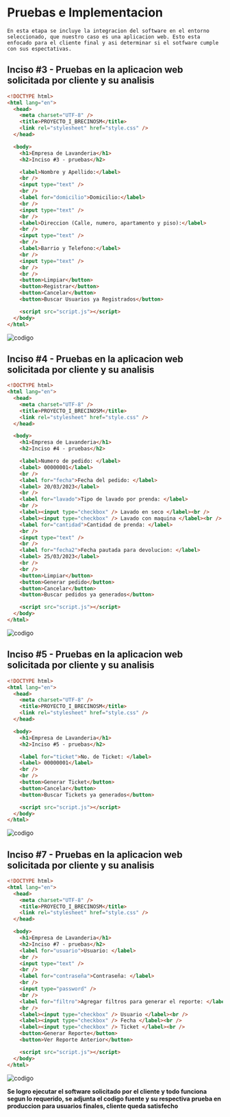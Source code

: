 # Pruebas e Implementacion

```
En esta etapa se incluye la integracion del software en el entorno seleccionado, que nuestro caso es una aplicacion web. Esto esta enfocado para el cliente final y asi determinar si el sotfware cumple con sus espectativas.
```

## Inciso #3 - Pruebas en la aplicacion web solicitada por cliente y su analisis

```html
<!DOCTYPE html>
<html lang="en">
  <head>
    <meta charset="UTF-8" />
    <title>PROYECTO_I_BRECINOSM</title>
    <link rel="stylesheet" href="style.css" />
  </head>

  <body>
    <h1>Empresa de Lavanderia</h1>
    <h2>Inciso #3 - pruebas</h2>

    <label>Nombre y Apellido:</label>
    <br />
    <input type="text" />
    <br />
    <label for="domicilio">Domicilio:</label>
    <br />
    <input type="text" />
    <br />
    <label>Direccion (Calle, numero, apartamento y piso):</label>
    <br />
    <input type="text" />
    <br />
    <label>Barrio y Telefono:</label>
    <br />
    <input type="text" />
    <br />
    <br />
    <button>Limpiar</button>
    <button>Registrar</button>
    <button>Cancelar</button>
    <button>Buscar Usuarios ya Registrados</button>

    <script src="script.js"></script>
  </body>
</html>
```

![codigo](inciso3.png)

## Inciso #4 - Pruebas en la aplicacion web solicitada por cliente y su analisis

```html
<!DOCTYPE html>
<html lang="en">
  <head>
    <meta charset="UTF-8" />
    <title>PROYECTO_I_BRECINOSM</title>
    <link rel="stylesheet" href="style.css" />
  </head>

  <body>
    <h1>Empresa de Lavanderia</h1>
    <h2>Inciso #4 - pruebas</h2>

    <label>Numero de pedido: </label>
    <label> 00000001</label>
    <br />
    <label for="fecha">Fecha del pedido: </label>
    <label> 20/03/2023</label>
    <br />
    <label for="lavado">Tipo de lavado por prenda: </label>
    <br />
    <label><input type="checkbox" /> Lavado en seco </label><br />
    <label><input type="checkbox" /> Lavado con maquina </label><br />
    <label for="cantidad">Cantidad de prenda: </label>
    <br />
    <input type="text" />
    <br />
    <label for="fecha2">Fecha pautada para devolucion: </label>
    <label> 25/03/2023</label>
    <br />
    <br />
    <button>Limpiar</button>
    <button>Generar pedido</button>
    <button>Cancelar</button>
    <button>Buscar pedidos ya generados</button>

    <script src="script.js"></script>
  </body>
</html>
```

![codigo](ingresa_dato2.png)

## Inciso #5 - Pruebas en la aplicacion web solicitada por cliente y su analisis

```html
<!DOCTYPE html>
<html lang="en">
  <head>
    <meta charset="UTF-8" />
    <title>PROYECTO_I_BRECINOSM</title>
    <link rel="stylesheet" href="style.css" />
  </head>

  <body>
    <h1>Empresa de Lavanderia</h1>
    <h2>Inciso #5 - pruebas</h2>

    <label for="ticket">No. de Ticket: </label>
    <label> 00000001</label>
    <br />
    <br />
    <button>Generar Ticket</button>
    <button>Cancelar</button>
    <button>Buscar Tickets ya generados</button>

    <script src="script.js"></script>
  </body>
</html>
```

![codigo](ingresa_dato3.png)

## Inciso #7 - Pruebas en la aplicacion web solicitada por cliente y su analisis

```html
<!DOCTYPE html>
<html lang="en">
  <head>
    <meta charset="UTF-8" />
    <title>PROYECTO_I_BRECINOSM</title>
    <link rel="stylesheet" href="style.css" />
  </head>

  <body>
    <h1>Empresa de Lavanderia</h1>
    <h2>Inciso #7 - pruebas</h2>
    <label for="usuario">Usuario: </label>
    <br />
    <input type="text" />
    <br />
    <label for="contraseña">Contraseña: </label>
    <br />
    <input type="password" />
    <br />
    <label for="filtro">Agregar filtros para generar el reporte: </label>
    <br />
    <label><input type="checkbox" /> Usuario </label><br />
    <label><input type="checkbox" /> Fecha </label><br />
    <label><input type="checkbox" /> Ticket </label><br />
    <button>Generar Reporte</button>
    <button>Ver Reporte Anterior</button>

    <script src="script.js"></script>
  </body>
</html>
```

![codigo](ingresa_dato4.png)

**Se logro ejecutar el software solicitado por el cliente y todo funciona segun lo requerido, se adjunta el codigo fuente y su respectiva prueba en produccion para usuarios finales, cliente queda satisfecho**
